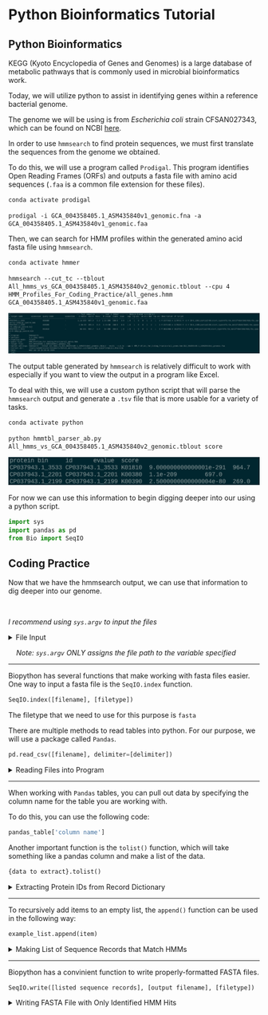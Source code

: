 # Python Bioinformatics Tutorial

## Python Bioinformatics

KEGG (Kyoto Encyclopedia of Genes and Genomes) is a large database of metabolic pathways that is commonly used in microbial bioinformatics work.

Today, we will utilize python to assist in identifying genes within a reference bacterial genome.

The genome we will be using is from *Escherichia coli* strain CFSAN027343, which can be found on NCBI [here](https://www.ncbi.nlm.nih.gov/datasets/genome/GCF_004358405.1/).

In order to use `hmmsearch` to find protein sequences, we must first translate the sequences from the genome we obtained.

To do this, we will use a program called `Prodigal`. This program identifies Open Reading Frames (ORFs) and outputs a fasta file with amino acid sequences (`.faa` is a common file extension for these files).

```
conda activate prodigal

prodigal -i GCA_004358405.1_ASM435840v1_genomic.fna -a GCA_004358405.1_ASM435840v1_genomic.faa
```

Then, we can search for HMM profiles within the generated amino acid fasta file using `hmmsearch`.

```
conda activate hmmer

hmmsearch --cut_tc --tblout All_hmms_vs_GCA_004358405.1_ASM435840v2_genomic.tblout --cpu 4 HMM_Profiles_For_Coding_Practice/all_genes.hmm GCA_004358405.1_ASM435840v1_genomic.faa
```

![raw hmmsearch output](hmmsearch_raw_output.png)

The output table generated by `hmmsearch` is relatively difficult to work with especially if you want to view the output in a program like Excel.

To deal with this, we will use a custom python script that will parse the `hmmsearch` output and generate a `.tsv` file that is more usable for a variety of tasks.

```
conda activate python

python hmmtbl_parser_ab.py All_hmms_vs_GCA_004358405.1_ASM435840v2_genomic.tblout score
```

![parsed hmmsearch output](parsed_hmmsearch_output.png)

For now we can use this information to begin digging deeper into our using a python script.

``` python
import sys
import pandas as pd
from Bio import SeqIO
```


## Coding Practice

Now that we have the hmmsearch output, we can use that information to dig deeper into our genome.

<br>

*I recommend using `sys.argv` to input the files*

<details>
    <summary>File Input</summary>

    fasta_file = sys.argv[1]
    hmmsearch_output = sys.argv[2]
    
</details>

&nbsp;&nbsp;&nbsp;&nbsp;*Note: `sys.argv` ONLY assigns the file path to the variable specified*

---

Biopython has several functions that make working with fasta files easier. One way to input a fasta file is the `SeqIO.index` function.

``` python
SeqIO.index([filename], [filetype])
```

The filetype that we need to use for this purpose is `fasta`

There are multiple methods to read tables into python. For our purpose, we will use a package called `Pandas`.

``` python
pd.read_csv([filename], delimiter=[delimiter])
```

<details>
    <summary>Reading Files into Program</summary>

    sequence_dictionary = SeqIO.index(fasta_file, "fasta")
    hmmsearch_table = pd.read_csv(hmmsearch_output, delimiter="\t")
    
</details>

---

When working with `Pandas` tables, you can pull out data by specifying the column name for the table you are working with. 

To do this, you can use the following code:

``` python
pandas_table['column name']
```

Another important function is the `tolist()` function, which will take something like a pandas column and make a list of the data.

``` python
{data to extract}.tolist()
```

<details>
    <summary>Extracting Protein IDs from Record Dictionary</summary>

    protein_sequence_list = hmmsearch_table['protein'].tolist()

</details>

---

To recursively add items to an empty list, the `append()` function can be used in the following way:

``` python
example_list.append(item)
```

<details>
    <summary>Making List of Sequence Records that Match HMMs</summary>

    sequence_record_list = []

    for protein in protein_sequence_list:
        sequence_record_list.append(sequence_dictionary[protein])
    
</details>

---

Biopython has a convinient function to write properly-formatted FASTA files.

```
SeqIO.write([listed sequence records], [output filename], [filetype])
```

<details>
    <summary>Writing FASTA File with Only Identified HMM Hits</summary>

    output_file = fasta_file.rsplit("/", 1)[0] + fasta_file.split("/")[-1].rsplit(".", 1) + "_hmm_profiles_seqs.faa"

    SeqIO.write(sequence_record_list, output_file, "fasta")
    
</details>



